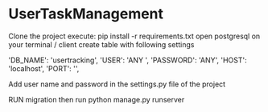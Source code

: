 # UserTaskManagement
Clone the project
execute:
pip install -r requirements.txt
open postgresql on your terminal / client
create table with following settings

'DB_NAME': 'usertracking',
'USER': 'ANY ',
'PASSWORD': 'ANY',
'HOST': 'localhost',
'PORT': '',

Add user name and password in the settings.py file of the project


RUN migration
then run python manage.py runserver
